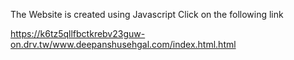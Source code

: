 The Website is created using Javascript
Click on the following link

https://k6tz5qllfbctkrebv23guw-on.drv.tw/www.deepanshusehgal.com/index.html.html
